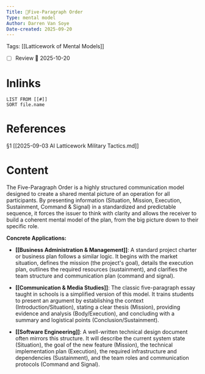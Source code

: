 ```yaml
---
Title: 🧩Five-Paragraph Order
Type: mental model 
Author: Darren Van Soye 
Date-created: 2025-09-20
---
```

Tags: [[Latticework of Mental Models]]

- [ ] Review 📅 2025-10-20
    
# Inlinks

```dataview
LIST FROM [[#]]
SORT file.name
```

# References

§1 [[2025-09-03 AI Latticework Military Tactics.md]]

# Content

The Five-Paragraph Order is a highly structured communication model designed to create a shared mental picture of an operation for all participants. By presenting information (Situation, Mission, Execution, Sustainment, Command & Signal) in a standardized and predictable sequence, it forces the issuer to think with clarity and allows the receiver to build a coherent mental model of the plan, from the big picture down to their specific role.

**Concrete Applications:**

- **[[Business Administration & Management]]**: A standard project charter or business plan follows a similar logic. It begins with the market situation, defines the mission (the project's goal), details the execution plan, outlines the required resources (sustainment), and clarifies the team structure and communication plan (command and signal).
    
- **[[Communication & Media Studies]]**: The classic five-paragraph essay taught in schools is a simplified version of this model. It trains students to present an argument by establishing the context (Introduction/Situation), stating a clear thesis (Mission), providing evidence and analysis (Body/Execution), and concluding with a summary and logistical points (Conclusion/Sustainment).
    
- **[[Software Engineering]]**: A well-written technical design document often mirrors this structure. It will describe the current system state (Situation), the goal of the new feature (Mission), the technical implementation plan (Execution), the required infrastructure and dependencies (Sustainment), and the team roles and communication protocols (Command and Signal).